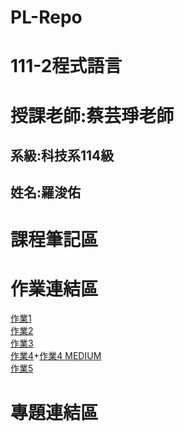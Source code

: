 # PL-Repo
# 111-2程式語言
# 授課老師:蔡芸琤老師
## 系級:科技系114級
## 姓名:羅浚佑
# 課程筆記區
# 作業連結區
[作業1](https://github.com/jiunnyo/PL-Repo/blob/main/HW1.ipynb)\
[作業2](https://github.com/jiunnyo/PL-Repo/blob/main/task%202.ipynb)\
[作業3](https://github.com/jiunnyo/PL-Repo/blob/main/HW3.ipynb)\
[作業4](https://github.com/jiunnyo/PL-Repo/blob/main/.ipynb_checkpoints/HW4-checkpoint.ipynb)+[作業4 MEDIUM](https://medium.com/@m5213xiaoyo/%E5%8F%B0%E5%8C%97%E4%B8%8A%E5%B8%82%E5%85%AC%E5%8F%B8%E6%96%87%E5%AD%97%E6%8E%A2%E5%8B%98-d0f293a653a5)\
[作業5](https://nbviewer.org/github/jiunnyo/PL-Repo/blob/main/HW5.ipynb)

# 專題連結區
